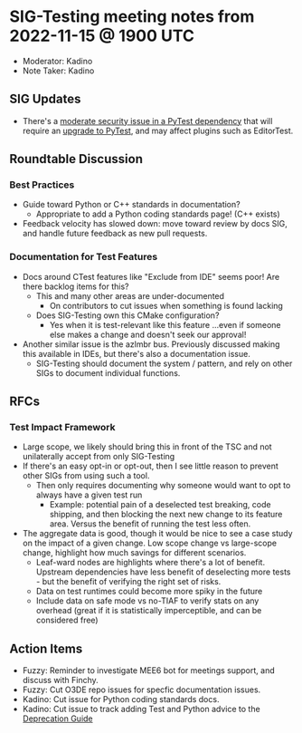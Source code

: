 # SIG-Testing meeting notes from 2022-11-15 @ 1900 UTC

* Moderator: Kadino
* Note Taker: Kadino

## SIG Updates

* There's a [moderate security issue in a PyTest dependency](https://github.com/o3de/o3de/issues/12685) that will require an [upgrade to PyTest](https://github.com/o3de/o3de/issues/10588), and may affect plugins such as EditorTest.

## Roundtable Discussion

### Best Practices

* Guide toward Python or C++ standards in documentation?
  * Appropriate to add a Python coding standards page! (C++ exists)
* Feedback velocity has slowed down: move toward review by docs SIG, and handle future feedback as new pull requests.

### Documentation for Test Features

* Docs around CTest features like "Exclude from IDE" seems poor! Are there backlog items for this?
  * This and many other areas are under-documented
    * On contributors to cut issues when something is found lacking
  * Does SIG-Testing own this CMake configuration?
    * Yes when it is test-relevant like this feature ...even if someone else makes a change and doesn't seek our approval!
* Another similar issue is the azlmbr bus. Previously discussed making this available in IDEs, but there's also a documentation issue.
  * SIG-Testing should document the system / pattern, and rely on other SIGs to document individual functions.

## RFCs

### Test Impact Framework

* Large scope, we likely should bring this in front of the TSC and not unilaterally accept from only SIG-Testing
* If there's an easy opt-in or opt-out, then I see little reason to prevent other SIGs from using such a tool.
  * Then only requires documenting why someone would want to opt to always have a given test run
    * Example: potential pain of a deselected test breaking, code shipping, and then blocking the next new change to its feature area. Versus the benefit of running the test less often.
* The aggregate data is good, though it would be nice to see a case study on the impact of a given change. Low scope change vs large-scope change, highlight how much savings for different scenarios.
  * Leaf-ward nodes are highlights where there's a lot of benefit. Upstream dependencies have less benefit of deselecting more tests - but the benefit of verifying the right set of risks.
  * Data on test runtimes could become more spiky in the future
  * Include data on safe mode vs no-TIAF to verify stats on any overhead (great if it is statistically imperceptible, and can be considered free)

## Action Items

* Fuzzy: Reminder to investigate MEE6 bot for meetings support, and discuss with Finchy.
* Fuzzy: Cut O3DE repo issues for specfic documentation issues.
* Kadino: Cut issue for Python coding standards docs.
* Kadino: Cut issue to track adding Test and Python advice to the [Deprecation Guide](https://github.com/o3de/community/blob/main/guides/o3de-deprecation-guidelines.md)
